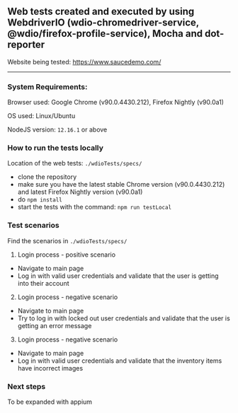 ## Web tests created and executed by using WebdriverIO (wdio-chromedriver-service, @wdio/firefox-profile-service), Mocha and dot-reporter
Website being tested: https://www.saucedemo.com/

---------------------

### System Requirements:

Browser used: Google Chrome (v90.0.4430.212), Firefox Nightly (v90.0a1)

OS used: Linux/Ubuntu

NodeJS version: ```12.16.1``` or above


### How to run the tests locally

Location of the web tests: ```./wdioTests/specs/```

- clone the repository
- make sure you have the latest stable Chrome version (v90.0.4430.212) and latest Firefox Nightly version (v90.0a1)
- do ```npm install```
- start the tests with the command: ```npm run testLocal```



### Test scenarios 

Find the scenarios in ```./wdioTests/specs/```

1. Login process - positive scenario
- Navigate to main page
- Log in with valid user credentials and validate that the user is getting into their account

2. Login process - negative scenario
- Navigate to main page
- Try to log in with locked out user credentials and validate that the user is getting an error message

3. Login process - negative scenario
- Navigate to main page
- Log in with valid user credentials and validate that the inventory items have incorrect images

### Next steps

To be expanded with appium
